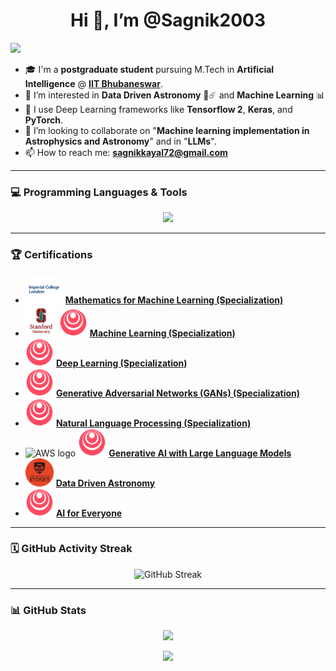 <p align="center">
  <h1 align="center">Hi 👋, I’m @Sagnik2003</h1>
  <img src="https://komarev.com/ghpvc/?username=Sagnik2003&style=flat&abbreviated=true" />
</p>

- 🎓 I'm a **postgraduate student** pursuing M.Tech in **Artificial Intelligence** @ [**IIT Bhubaneswar**](https://www.iitbbs.ac.in/).
- 👀 I’m interested in **Data Driven Astronomy** 🔭☄️ and **Machine Learning** 📊 
- 🌱 I use Deep Learning frameworks like **Tensorflow 2**, **Keras**, and **PyTorch**.
- 💞️ I’m looking to collaborate on "**Machine learning implementation in Astrophysics and Astronomy**" and in "**LLMs**".
- 📫 How to reach me: **sagnikkayal72@gmail.com**

---

### 💻 Programming Languages & Tools
<p align="center">
  <a href="https://skillicons.dev">
    <img src="https://skillicons.dev/icons?i=vscode,visualstudio,c,cs,py,java,opencv,sklearn,tensorflow,pytorch,unity,html,css,flask,ubuntu,blender,figma,ai,discord,linkedin&perline=10" />
  </a>
</p>

---

### 🏆 Certifications
* <img src="https://github.com/Sagnik2003/Sagnik2003/blob/main/Assets/images.png?raw=true" height="45" alt="Imperial College London logo"/> [**Mathematics for Machine Learning (Specialization)**](https://coursera.org/share/e598d24fdb056122c1a4168169e72946) 
* <img src="https://github.com/Sagnik2003/Sagnik2003/blob/main/Assets/download_stanford.png?raw=true" height="50" alt="Stanford Online logo"/> <img src="https://github.com/Sagnik2003/Sagnik2003/blob/main/Assets/Icon-512size.webp?raw=true" height="45" alt="DeepLearning.AI logo"/>  [**Machine Learning (Specialization)**](https://coursera.org/share/386ee3bf111c43be872e9684ba7739fd)
* <img src="https://github.com/Sagnik2003/Sagnik2003/blob/main/Assets/Icon-512size.webp?raw=true" height="45" alt="DeepLearning.AI logo"/> [**Deep Learning (Specialization)**](https://coursera.org/share/47abc8a763c61823fe11d2bbbb776093)
* <img src="https://github.com/Sagnik2003/Sagnik2003/blob/main/Assets/Icon-512size.webp?raw=true" height="45" alt="DeepLearning.AI logo"/> [**Generative Adversarial Networks (GANs) (Specialization)**](https://coursera.org/share/6741feed2fe9b9a768d4ed2f3db67a87)
* <img src="https://github.com/Sagnik2003/Sagnik2003/blob/main/Assets/Icon-512size.webp?raw=true" height="45" alt="DeepLearning.AI logo"/> [**Natural Language Processing (Specialization)**](https://coursera.org/share/386ee3bf111c43be872e9684ba7739fd)
* <img src="https://skillicons.dev/icons?i=aws" height="45" alt="AWS logo"/> <img src="https://github.com/Sagnik2003/Sagnik2003/blob/main/Assets/Icon-512size.webp?raw=true" height="45" alt="DeepLearning.AI logo"/> [**Generative AI with Large Language Models**](https://coursera.org/share/36b955a38381cdd8d06236b88d4ee94c)
* <img src="https://github.com/Sagnik2003/Sagnik2003/blob/main/Assets/cropped_circle_image.png?raw=true" height="45" alt="University of Sydney logo"/> [**Data Driven Astronomy**](https://coursera.org/share/f8655746f5b200af53e02edf55471eed)
* <img src="https://github.com/Sagnik2003/Sagnik2003/blob/main/Assets/Icon-512size.webp?raw=true" height="45" alt="DeepLearning.AI logo"/> [**AI for Everyone**](https://coursera.org/share/33e1d4b04352c2a803ba836c7725229d)


---

### 🗓️ GitHub Activity Streak
<p align="center">
  <img src="https://github-readme-streak-stats.herokuapp.com/?user=Sagnik2003&theme=dark&hide_border=true&date_format=M%20j%5B%2C%20Y%5D" alt="GitHub Streak" />
</p>

---

### 📊 GitHub Stats
<p align="center">
  <picture>
    <source
      srcset="https://github-readme-stats.vercel.app/api?username=Sagnik2003&rank_icon=github&theme=transparent&show=reviews,discussions_started,discussions_answered,prs_merged,prs_merged_percentage"
      media="(prefers-color-scheme: dark)"
    />
    <source
      srcset="https://github-readme-stats.vercel.app/api?username=Sagnik2003&rank_icon=github&show=reviews,discussions_started,discussions_answered,prs_merged,prs_merged_percentage"
      media="(prefers-color-scheme: light), (prefers-color-scheme: no-preference)"
    />
    <img src="https://github-readme-stats.vercel.app/api?username=Sagnik2003&rank_icon=github&theme=transparent&show=reviews,discussions_started,discussions_answered,prs_merged,prs_merged_percentage" />
  </picture>
</p>

<p align="center">
  <picture>
    <source
      srcset="https://github-readme-stats.vercel.app/api/top-langs/?username=Sagnik2003&layout=compact&show_icons=true&theme=transparent"
      media="(prefers-color-scheme: dark)"
    />
    <source
      srcset="https://github-readme-stats.vercel.app/api/top-langs/?username=Sagnik2003&layout=compact&show_icons=true"
      media="(prefers-color-scheme: light), (prefers-color-scheme: no-preference)"
    />
    <img src="https://github-readme-stats.vercel.app/api/top-langs/?username=Sagnik2003&layout=compact&show_icons=true" />
  </picture>
</p>
